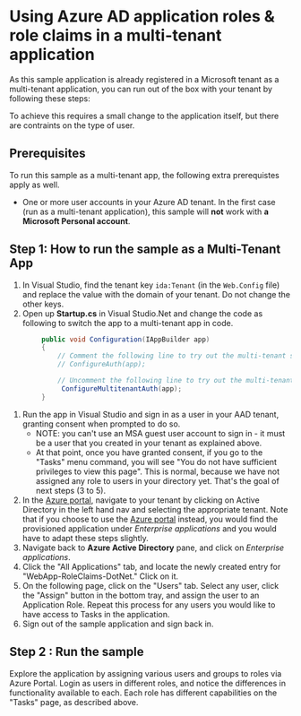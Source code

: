 # Using Azure AD application roles & role claims in a multi-tenant application

As this sample application is already registered in a Microsoft tenant as a multi-tenant application, you can run out of the box with your tenant by following these steps:

To achieve this requires a small change to the application itself, but there are contraints on the type of user.

## Prerequisites
To run this sample as a multi-tenant app, the following extra prerequistes apply as well.
- One or more user accounts in your Azure AD tenant. In the first case (run as a multi-tenant application), this sample will **not** work with **a Microsoft Personal account**.

## Step 1: How to run the sample as a Multi-Tenant App
1. In Visual Studio, find the tenant key `ida:Tenant` (in the `Web.Config` file) and replace the value with the domain of your tenant. Do not change the other keys.
1. Open up **Startup.cs** in Visual Studio.Net and change the code as following to switch the app to a multi-tenant app in code.
```C#
        public void Configuration(IAppBuilder app)
        {
            // Comment the following line to try out the multi-tenant scenario
            // ConfigureAuth(app);

            // Uncomment the following line to try out the multi-tenant scenario
             ConfigureMultitenantAuth(app);
        }
```
1. Run the app in Visual Studio and sign in as a user in your AAD tenant, granting consent when prompted to do so.  
    - NOTE: you can't use an MSA guest user account to sign in - it must be a user that you created in your tenant as explained above.
    - At that point, once you have granted consent, if you go to the "Tasks" menu command, you will see "You do not have sufficient privileges to view this page". This is normal, because we have not assigned any role to users in your directory yet. That's the goal of  next steps (3 to 5).
1. In the [Azure portal](https://portal.azure.com), navigate to your tenant by clicking on Active Directory in the left hand nav and selecting the appropriate tenant. Note that if you choose to use the
[Azure portal](https://portal.azure.com) instead, you would find the provisioned application under *Enterprise applications* and you would have to adapt these steps slightly.
1. Navigate back to **Azure Active Directory** pane, and click on *Enterprise applications*.
1. Click the "All Applications" tab, and locate the newly created entry for "WebApp-RoleClaims-DotNet." Click on it.
1. On the following page, click on the "Users" tab.  Select any user, click the "Assign" button in the bottom tray, and assign the user to an Application Role.  Repeat this process for any users you would like to have access to Tasks in the application.
1. Sign out of the sample application and sign back in.

## Step 2 : Run the sample
Explore the application by assigning various users and groups to roles via Azure Portal. Login as users in different roles, and notice the differences in functionality available to each.  Each role has different capabilities on the "Tasks" page, as described above.